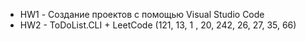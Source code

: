 - HW1 - Создание проектов с помощью Visual Studio Code
- HW2 - ToDoList.CLI + LeetCode (121, 13, 1 , 20, 242, 26, 27, 35, 66)
